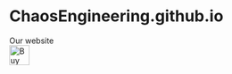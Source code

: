 # ChaosEngineering.github.io
Our website
<br>
<a href='https://ko-fi.com/MockMyBeret' target='_blank'><img height='36' style='border:0px;height:36px;' src='https://az743702.vo.msecnd.net/cdn/kofi2.png?v=0' border='0' alt='Buy Tommy a Coffee at ko-fi.com' /></a>
